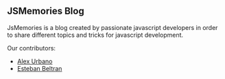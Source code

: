 JSMemories Blog
----


JsMemories is a blog created by passionate javascript developers in order to share different topics and tricks
for javascript development.

Our contributors:

* [Alex Urbano](http://twitter.com/asgarothbelem)
* [Esteban Beltran](http://twitter.com/academo)